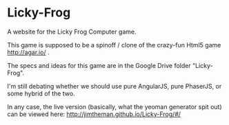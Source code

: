 # Licky-Frog
A website for the Licky Frog Computer game.

This game is supposed to be a spinoff / clone of the crazy-fun Html5 game http://agar.io/ .

The specs and ideas for this game are in the Google Drive folder "Licky-Frog".

I'm still debating whether we should use pure AngularJS, pure PhaserJS, or some hybrid of the two.

In any case, the live version (basically, what the yeoman generator spit out) can be viewed here: http://jimtheman.github.io/Licky-Frog/#/
